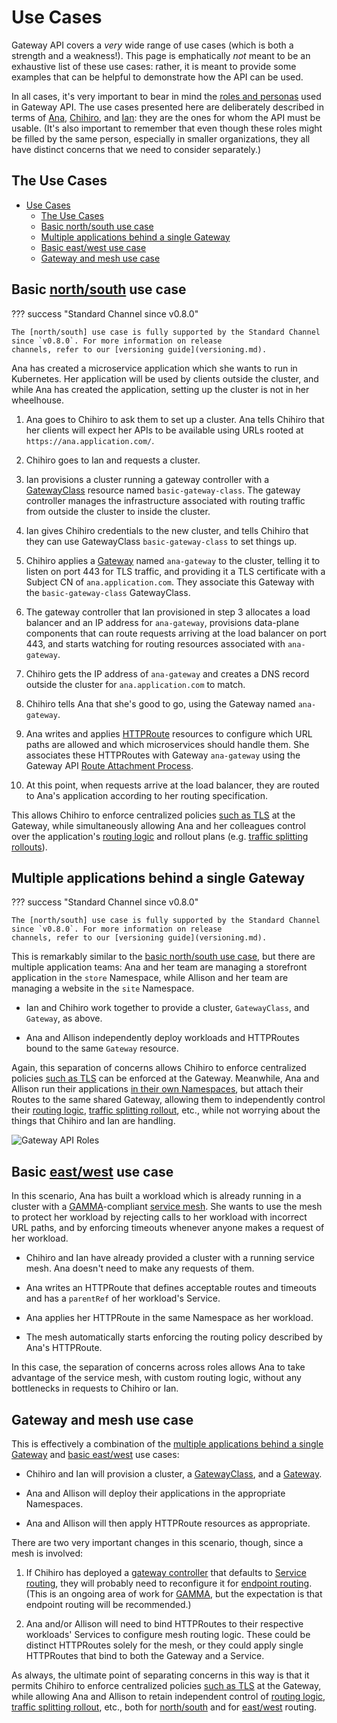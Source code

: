 # Use Cases

Gateway API covers a _very_ wide range of use cases (which is both a
strength and a weakness!). This page is emphatically _not_ meant to be an
exhaustive list of these use cases: rather, it is meant to provide some
examples that can be helpful to demonstrate how the API can be used.

In all cases, it's very important to bear in mind the [roles and personas]
used in Gateway API. The use cases presented here are deliberately
described in terms of [Ana], [Chihiro], and [Ian]: they are the ones for whom
the API must be usable. (It's also important to remember that even though
these roles might be filled by the same person, especially in smaller
organizations, they all have distinct concerns that we need to consider
separately.)

[roles and personas]:roles-and-personas.md
[Ana]:roles-and-personas.md#key-roles-and-personas
[Chihiro]:roles-and-personas.md#key-roles-and-personas
[Ian]:roles-and-personas.md#key-roles-and-personas

## The Use Cases

- [Use Cases](#use-cases)
  - [The Use Cases](#the-use-cases)
  - [Basic north/south use case](#basic-northsouth-use-case)
  - [Multiple applications behind a single Gateway](#multiple-applications-behind-a-single-gateway)
  - [Basic east/west use case](#basic-eastwest-use-case)
  - [Gateway and mesh use case](#gateway-and-mesh-use-case)

[role and personas]:roles-and-personas.md

## Basic [north/south] use case

??? success "Standard Channel since v0.8.0"

    The [north/south] use case is fully supported by the Standard Channel
    since `v0.8.0`. For more information on release
    channels, refer to our [versioning guide](versioning.md).

Ana has created a microservice application which she wants to run in
Kubernetes. Her application will be used by clients outside the cluster, and
while Ana has created the application, setting up the cluster is not in her
wheelhouse.

1. Ana goes to Chihiro to ask them to set up a cluster. Ana tells Chihiro that
   her clients will expect her APIs to be available using URLs rooted at
   `https://ana.application.com/`.

2. Chihiro goes to Ian and requests a cluster.

3. Ian provisions a cluster running a gateway controller with a [GatewayClass]
   resource named `basic-gateway-class`. The gateway controller manages the
   infrastructure associated with routing traffic from outside the cluster to
   inside the cluster.

4. Ian gives Chihiro credentials to the new cluster, and tells Chihiro that
   they can use GatewayClass `basic-gateway-class` to set things up.

5. Chihiro applies a [Gateway] named `ana-gateway` to the cluster, telling it
   to listen on port 443 for TLS traffic, and providing it a TLS certificate
   with a Subject CN of `ana.application.com`. They associate this Gateway with the `basic-gateway-class` GatewayClass.

6. The gateway controller that Ian provisioned in step 3 allocates a load
   balancer and an IP address for `ana-gateway`, provisions data-plane
   components that can route requests arriving at the load balancer on port
   443, and starts watching for routing resources associated with
   `ana-gateway`.

7. Chihiro gets the IP address of `ana-gateway` and creates a DNS record
   outside the cluster for `ana.application.com` to match.

8. Chihiro tells Ana that she's good to go, using the Gateway named
   `ana-gateway`.

9. Ana writes and applies [HTTPRoute] resources to configure which URL paths
   are allowed and which microservices should handle them. She associates
   these HTTPRoutes with Gateway `ana-gateway` using the Gateway API [Route
   Attachment Process].

10. At this point, when requests arrive at the load balancer, they are routed
    to Ana's application according to her routing specification.

This allows Chihiro to enforce centralized policies [such as
TLS](../guides/tls.md#downstream-tls) at the Gateway, while simultaneously allowing
Ana and her colleagues control over the application's [routing
logic](../guides/http-routing.md) and rollout plans (e.g. [traffic splitting
rollouts](../guides/traffic-splitting.md)).

[north/south]:glossary.md#northsouth-traffic

## Multiple applications behind a single Gateway

??? success "Standard Channel since v0.8.0"

    The [north/south] use case is fully supported by the Standard Channel
    since `v0.8.0`. For more information on release
    channels, refer to our [versioning guide](versioning.md).

This is remarkably similar to the [basic north/south use
case](#basic-northsouth-use-case), but there are multiple application teams:
Ana and her team are managing a storefront application in the `store`
Namespace, while Allison and her team are managing a website in the `site`
Namespace.

- Ian and Chihiro work together to provide a cluster, `GatewayClass`, and
  `Gateway`, as above.

- Ana and Allison independently deploy workloads and HTTPRoutes bound to the
  same `Gateway` resource.

Again, this separation of concerns allows Chihiro to enforce centralized
policies [such as TLS](../guides/tls.md#downstream-tls) can be enforced at the
Gateway. Meanwhile, Ana and Allison run their applications [in their own
Namespaces](../guides/multiple-ns.md), but attach their Routes to the same shared
Gateway, allowing them to independently control their [routing
logic](../guides/http-routing.md), [traffic splitting
rollout](../guides/traffic-splitting.md), etc., while not worrying about the things
that Chihiro and Ian are handling.

[HTTPRoute]:../api-types/httproute.md
[GatewayClass]:../api-types/gatewayclass.md
[Gateway]:../api-types/gateway.md
[Route Attachment Process]:api-overview.md#attaching-routes-to-gateways

![Gateway API Roles](../images/gateway-roles.png)

## Basic [east/west] use case

In this scenario, Ana has built a workload which is already running in a
cluster with a [GAMMA]-compliant [service mesh]. She wants to use the mesh to
protect her workload by rejecting calls to her workload with incorrect
URL paths, and by enforcing timeouts whenever anyone makes a request of her
workload.

- Chihiro and Ian have already provided a cluster with a running service mesh.
  Ana doesn't need to make any requests of them.

- Ana writes an HTTPRoute that defines acceptable routes and timeouts and has
  a `parentRef` of her workload's Service.

- Ana applies her HTTPRoute in the same Namespace as her workload.

- The mesh automatically starts enforcing the routing policy described by
  Ana's HTTPRoute.

In this case, the separation of concerns across roles allows Ana to take
advantage of the service mesh, with custom routing logic, without any
bottlenecks in requests to Chihiro or Ian.

[east/west]:glossary.md#eastwest-traffic
[GAMMA]:../mesh/index.md
[service mesh]:glossary.md#service-mesh

## Gateway and mesh use case

This is effectively a combination of the [multiple applications behind a
single Gateway](#multiple-applications-behind-a-single-gateway) and [basic
east/west](#basic-eastwest-use-case) use cases:

- Chihiro and Ian will provision a cluster, a [GatewayClass], and a [Gateway].

- Ana and Allison will deploy their applications in the appropriate
  Namespaces.

- Ana and Allison will then apply HTTPRoute resources as appropriate.

There are two very important changes in this scenario, though, since a mesh is
involved:

1. If Chihiro has deployed a [gateway controller] that defaults to [Service
   routing], they will probably need to reconfigure it for [endpoint routing].
   (This is an ongoing area of work for [GAMMA], but the expectation is that
   endpoint routing will be recommended.)

2. Ana and/or Allison will need to bind HTTPRoutes to their respective
   workloads' Services to configure mesh routing logic. These could be
   distinct HTTPRoutes solely for the mesh, or they could apply single
   HTTPRoutes that bind to both the Gateway and a Service.

As always, the ultimate point of separating concerns in this way is that it
permits Chihiro to enforce centralized policies [such as
TLS](../guides/tls.md#downstream-tls) at the Gateway, while allowing Ana and
Allison to retain independent control of [routing
logic](../guides/http-routing.md), [traffic splitting
rollout](../guides/traffic-splitting.md), etc., both for [north/south] and for
[east/west] routing.




[gateway controller]:glossary.md#gateway-controller
[Service routing]:glossary.md#service-routing
[endpoint routing]:glossary.md#endpoint-routing
